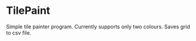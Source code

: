# TilePaint
Simple tile painter program. 
Currently supports only two colours.
Saves grid to csv file.
